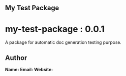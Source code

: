 ## My Test Package

# my-test-package : 0.0.1

A package for automatic doc generation testing purpose.

## Author

**Name:** 
**Email:** [](mailto:)
**Website:** []()

